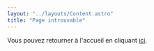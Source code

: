 ```yaml
---
layout: "../layouts/Content.astro"
title: "Page introuvable"
---
```


Vous pouvez retourner à l'accueil en cliquant [ici](/).